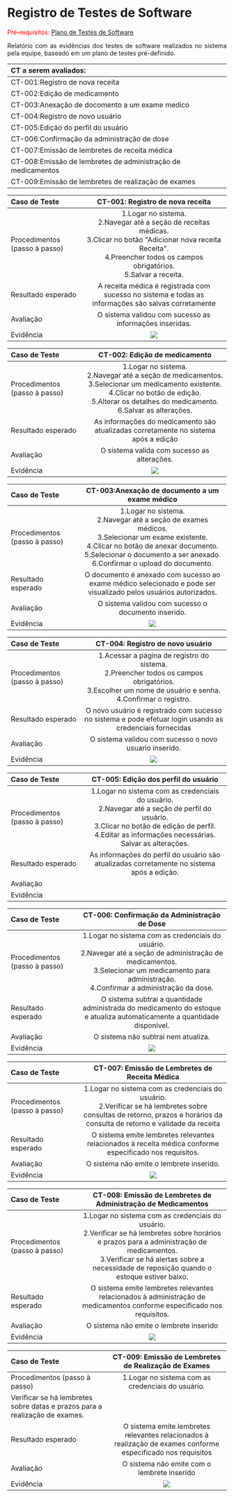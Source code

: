 # Registro de Testes de Software

<span style="color:red">Pré-requisitos: <a href="08-Plano de Testes de Software.md"> Plano de Testes de Software</a>

<div align="justify">
  
Relatório com as evidências dos testes de software realizados no sistema pela equipe, baseado em um plano de testes pré-definido.

</div>

| CT a serem avaliados: |
| :---	|
| CT-001:Registro de nova receita  |
| CT-002:Edição de medicamento	|
| CT-003:Anexação de docomento a um exame medico  |
| CT-004:Registro de novo usuário  |
| CT-005:Edição do perfil do usuário   |
| CT-006:Confirmação da administração de dose   |
| CT-007:Emissão de lembretes de receita médica   |
| CT-008:Emissão de lembretes de administração de medicamentos   |
| CT-009:Emissão de lembretes de realização de exames  |

| **Caso de Teste**| **CT-001: Registro de nova receita** |
| :--- | :---: |
| Procedimentos (passo à passo) | 1.Logar no sistema.<br> 2.Navegar até a seção de receitas médicas.<br> 3.Clicar no botão "Adicionar nova receita Receita".<br> 4.Preencher todos os campos obrigatórios.<br> 5.Salvar a receita. |
| Resultado esperado |A receita médica é registrada com sucesso no sistema e todas as informações são salvas corretamente|
| Avaliação | O sistema validou com sucesso as informações inseridas. |
| Evidência |   <img src="img/remedio.png">|

| **Caso de Teste** | **CT-002: Edição de medicamento** |
| :--- | :---: |
| Procedimentos (passo à passo) | 1.Logar no sistema.<br> 2.Navegar até a seção de medicamentos.<br> 3.Selecionar um medicamento existente.<br> 4.Clicar no botão de edição.<br> 5.Alterar os detalhes do medicamento.<br> 6.Salvar as alterações. |
| Resultado esperado | As informações do medicamento são atualizadas corretamente no sistema após a edição |
| Avaliação | O sistema valida com sucesso as alterações.|
| Evidência |<img src="img/Medicacao.jpeg"> |

| **Caso de Teste**| **CT-003:Anexação de documento a um exame médico** |
| :--- | :---: |
| Procedimentos (passo à passo) | 1.Logar no sistema.<br> 2.Navegar até a seção de exames médicos.<br> 3.Selecionar um exame existente.<br> 4.Clicar no botão de anexar documento.<br> 5.Selecionar o documento a ser anexado.<br> 6.Confirmar o upload do documento. |
| Resultado esperado |O documento é anexado com sucesso ao exame médico selecionado e pode ser visualizado pelos usuários autorizados.| 
| Avaliação | O sistema validou com sucesso o documento inserido. |
| Evidência | <img src="img/exame.png"> |

| **Caso de Teste** | **CT-004:  Registro de novo usuário** |
| :--- | :---: |
| Procedimentos (passo à passo) | 1.Acessar a página de registro do sistema.<br> 2.Preencher todos os campos obrigatórios.<br> 3.Escolher um nome de usuário e senha.<br> 4.Confirmar o registro. |
| Resultado esperado |O novo usuário é registrado com sucesso no sistema e pode efetuar login usando as credenciais fornecidas|
| Avaliação |O sistema validou com sucesso o novo usuario inserido.|
| Evidência |<img src="img/NovoUsuario-.jpeg"> |

| **Caso de Teste** | **CT-005: Edição dos perfil do usuário** |
| :--- | :---: |
| Procedimentos (passo à passo) | 1.Logar no sistema com as credenciais do usuário.<br> 2.Navegar até a seção de perfil do usuário.<br> 3.Clicar no botão de edição de perfil.<br> 4.Editar as informações necessárias. Salvar as alterações. |
| Resultado esperado |As informações do perfil do usuário são atualizadas corretamente no sistema após a edição.|
| Avaliação |  |
| Evidência |  |

| **Caso de Teste**| **CT-006:  Confirmação da Administração de Dose** |
| :--- | :---: |
| Procedimentos (passo à passo) | 1.Logar no sistema com as credenciais do usuário.<br> 2.Navegar até a seção de administração de medicamentos.<br> 3.Selecionar um medicamento para administração.<br> 4.Confirmar a administração da dose. |
| Resultado esperado |O sistema subtrai a quantidade administrada do medicamento do estoque e atualiza automaticamente a quantidade disponível.|
| Avaliação |O sistema não subtrai nem atualiza.|
| Evidência |<img src="img/Medicacao.jpeg"> |

| **Caso de Teste**| **CT-007: Emissão de Lembretes de Receita Médica** |
| :--- | :---: |
| Procedimentos (passo à passo) | 1.Logar no sistema com as credenciais do usuário.<br> 2.Verificar se há lembretes sobre consultas de retorno, prazos e horários da consulta de retorno e validade da receita|
| Resultado esperado |O sistema emite lembretes relevantes relacionados à receita médica conforme especificado nos requisitos.|
| Avaliação |O sistema não emite o lembrete inserido.|
| Evidência |<img src="img/Consulta.jpeg"> |

| **Caso de Teste**| **CT-008: Emissão de Lembretes de Administração de Medicamentos** |
| :--- | :---: |
| Procedimentos (passo à passo) |  1.Logar no sistema com as credenciais do usuário.<br> 2.Verificar se há lembretes sobre horários e prazos para a administração de medicamentos.<br> 3.Verificar se há alertas sobre a necessidade de reposição quando o estoque estiver baixo. |
| Resultado esperado |O sistema emite lembretes relevantes relacionados à administração de medicamentos conforme especificado nos requisitos.|
| Avaliação |O sistema não emite o lembrete inserido|
| Evidência |<img src="img/Medicacao.jpeg"> |

| **Caso de Teste**| **CT-009: Emissão de Lembretes de Realização de Exames** |
| :--- | :---: |
| Procedimentos (passo à passo) |  1.Logar no sistema com as credenciais do usuário.<br>
Verificar se há lembretes sobre datas e prazos para a realização de exames. |
| Resultado esperado |O sistema emite lembretes relevantes relacionados à realização de exames conforme especificado nos requisitos|
| Avaliação |O sistema não emite com o lembrete inserido|
| Evidência | <img src="img/exame2.jpeg"> 

